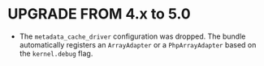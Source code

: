 UPGRADE FROM 4.x to 5.0
=======================

* The `metadata_cache_driver` configuration was dropped. The bundle
  automatically registers an `ArrayAdapter` or a `PhpArrayAdapter` based on the
  `kernel.debug` flag.
